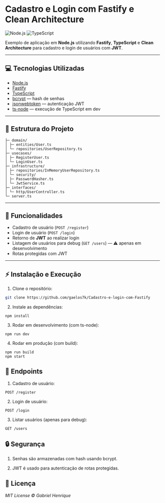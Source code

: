 # Cadastro e Login com Fastify e Clean Architecture

![Node.js](https://img.shields.io/badge/Node.js-339933?logo=node.js&logoColor=white)
![TypeScript](https://img.shields.io/badge/TypeScript-3178C6?logo=typescript&logoColor=white)

Exemplo de aplicação em **Node.js** utilizando **Fastify**, **TypeScript** e **Clean Architecture** para cadastro e login de usuários com **JWT**.

---

## 💻 Tecnologias Utilizadas

- [Node.js](https://nodejs.org/)
- [Fastify](https://www.fastify.io/)
- [TypeScript](https://www.typescriptlang.org/)
- [bcrypt](https://www.npmjs.com/package/bcrypt) — hash de senhas
- [jsonwebtoken](https://www.npmjs.com/package/jsonwebtoken) — autenticação JWT
- [ts-node](https://www.npmjs.com/package/ts-node) — execução de TypeScript em dev

---

## 📂 Estrutura do Projeto

```src/
├─ domain/
│ ├─ entities/User.ts
│ └─ repositories/UserRepository.ts
├─ usecases/
│ ├─ RegisterUser.ts
│ └─ LoginUser.ts
├─ infrastructure/
│ ├─ repositories/InMemoryUserRepository.ts
│ └─ security/
│ ├─ PasswordHasher.ts
│ └─ JwtService.ts
├─ interfaces/
│ └─ http/UserController.ts
└─ server.ts
```

---

## 🚀 Funcionalidades

- Cadastro de usuário (`POST /register`)
- Login de usuário (`POST /login`)
- Retorno de **JWT** ao realizar login
- Listagem de usuários para debug (`GET /users`) — ⚠️ apenas em desenvolvimento
- Rotas protegidas com JWT

---

## ⚡ Instalação e Execução

1. Clone o repositório:

```bash
git clone https://github.com/gaelos7k/Cadastro-e-login-com-Fastify
```
2. Instale as dependências:
```
npm install
```
3. Rodar em desenvolvimento (com ts-node):
```
npm run dev
```
4. Rodar em produção (com build):
```
npm run build
npm start
```

## 📝 Endpoints

1. Cadastro de usuário:

```
POST /register
```
2. Login de usuário:
```
POST /login
```
3. Listar usuários (apenas para debug):
```
GET /users
```
## 🔒 Segurança
1. Senhas são armazenadas com hash usando bcrypt.

2. JWT é usado para autenticação de rotas protegidas.

## 📄 Licença
  *MIT License © Gabriel Henrique*